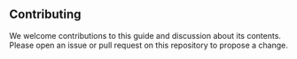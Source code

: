 ## Contributing
	
We welcome contributions to this guide and discussion about its
contents. Please open an issue or pull request on this repository to
propose a change.
